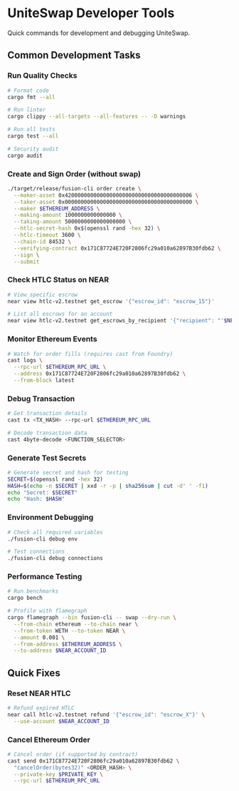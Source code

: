 # UniteSwap Developer Tools

Quick commands for development and debugging UniteSwap.

## Common Development Tasks

### Run Quality Checks
```bash
# Format code
cargo fmt --all

# Run linter
cargo clippy --all-targets --all-features -- -D warnings

# Run all tests
cargo test --all

# Security audit
cargo audit
```

### Create and Sign Order (without swap)
```bash
./target/release/fusion-cli order create \
  --maker-asset 0x4200000000000000000000000000000000000006 \
  --taker-asset 0x0000000000000000000000000000000000000000 \
  --maker $ETHEREUM_ADDRESS \
  --making-amount 1000000000000000 \
  --taking-amount 5000000000000000000 \
  --htlc-secret-hash 0x$(openssl rand -hex 32) \
  --htlc-timeout 3600 \
  --chain-id 84532 \
  --verifying-contract 0x171C87724E720F2806fc29a010a62897B30fdb62 \
  --sign \
  --submit
```

### Check HTLC Status on NEAR
```bash
# View specific escrow
near view htlc-v2.testnet get_escrow '{"escrow_id": "escrow_15"}'

# List all escrows for an account
near view htlc-v2.testnet get_escrows_by_recipient '{"recipient": "'$NEAR_ACCOUNT_ID'"}'
```

### Monitor Ethereum Events
```bash
# Watch for order fills (requires cast from Foundry)
cast logs \
  --rpc-url $ETHEREUM_RPC_URL \
  --address 0x171C87724E720F2806fc29a010a62897B30fdb62 \
  --from-block latest
```

### Debug Transaction
```bash
# Get transaction details
cast tx <TX_HASH> --rpc-url $ETHEREUM_RPC_URL

# Decode transaction data
cast 4byte-decode <FUNCTION_SELECTOR>
```

### Generate Test Secrets
```bash
# Generate secret and hash for testing
SECRET=$(openssl rand -hex 32)
HASH=$(echo -n $SECRET | xxd -r -p | sha256sum | cut -d' ' -f1)
echo "Secret: $SECRET"
echo "Hash: $HASH"
```

### Environment Debugging
```bash
# Check all required variables
./fusion-cli debug env

# Test connections
./fusion-cli debug connections
```

### Performance Testing
```bash
# Run benchmarks
cargo bench

# Profile with flamegraph
cargo flamegraph --bin fusion-cli -- swap --dry-run \
  --from-chain ethereum --to-chain near \
  --from-token WETH --to-token NEAR \
  --amount 0.001 \
  --from-address $ETHEREUM_ADDRESS \
  --to-address $NEAR_ACCOUNT_ID
```

## Quick Fixes

### Reset NEAR HTLC
```bash
# Refund expired HTLC
near call htlc-v2.testnet refund '{"escrow_id": "escrow_X"}' \
  --use-account $NEAR_ACCOUNT_ID
```

### Cancel Ethereum Order
```bash
# Cancel order (if supported by contract)
cast send 0x171C87724E720F2806fc29a010a62897B30fdb62 \
  "cancelOrder(bytes32)" <ORDER_HASH> \
  --private-key $PRIVATE_KEY \
  --rpc-url $ETHEREUM_RPC_URL
```
